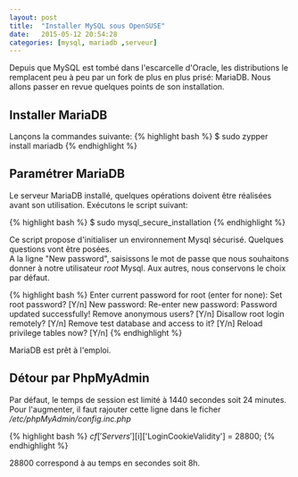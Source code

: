 ```yaml
---
layout: post
title:  "Installer MySQL sous OpenSUSE"
date:   2015-05-12 20:54:28
categories: [mysql, mariadb ,serveur]
---
```


Depuis que MySQL est tombé dans l'escarcelle d'Oracle, les distributions le remplacent peu à peu par un fork de plus en plus prisé: MariaDB. Nous allons passer en revue quelques points de son installation. 

Installer MariaDB
-----------------

Lançons la commandes suivante:
{% highlight bash %}
$ sudo zypper install mariadb
{% endhighlight %}

Paramétrer MariaDB
------------------

Le serveur MariaDB installé, quelques opérations doivent être réalisées avant son utilisation. 
Exécutons le script suivant:

{% highlight bash %}
$ sudo mysql_secure_installation
{% endhighlight %}

Ce script propose d'initialiser un environnement Mysql sécurisé. Quelques questions vont être posées.  
A la ligne "New password", saisissons le mot de passe que nous souhaitons donner à notre utilisateur _root_ Mysql. Aux 
autres, nous conservons le choix par défaut.


{% highlight bash %}
Enter current password for root (enter for none): 
Set root password? [Y/n]
New password: 
Re-enter new password: 
Password updated successfully!
Remove anonymous users? [Y/n] 
Disallow root login remotely? [Y/n] 
Remove test database and access to it? [Y/n] 
Reload privilege tables now? [Y/n] 
{% endhighlight %}

MariaDB est prêt à l'emploi.


Détour par PhpMyAdmin
---------------------------

Par défaut, le temps de session est limité à 1440 secondes soit 24 minutes.
Pour l'augmenter, il faut rajouter cette ligne dans le ficher _/etc/phpMyAdmin/config.inc.php_

{% highlight bash %}
$cf['Servers'][$i]['LoginCookieValidity'] = 28800;
{% endhighlight %}

28800 correspond à au temps en secondes soit 8h.
